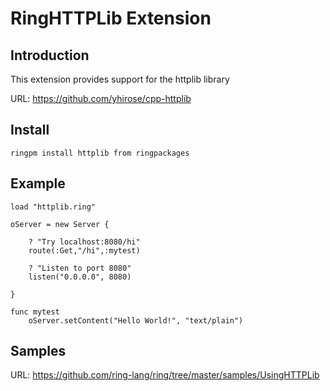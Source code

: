 # RingHTTPLib Extension

## Introduction

This extension provides support for the httplib library

URL: https://github.com/yhirose/cpp-httplib

## Install

	ringpm install httplib from ringpackages

## Example

	load "httplib.ring"

	oServer = new Server {

		? "Try localhost:8080/hi"
		route(:Get,"/hi",:mytest)

		? "Listen to port 8080"
		listen("0.0.0.0", 8080)

	}

	func mytest 
		oServer.setContent("Hello World!", "text/plain")

## Samples

URL: https://github.com/ring-lang/ring/tree/master/samples/UsingHTTPLib